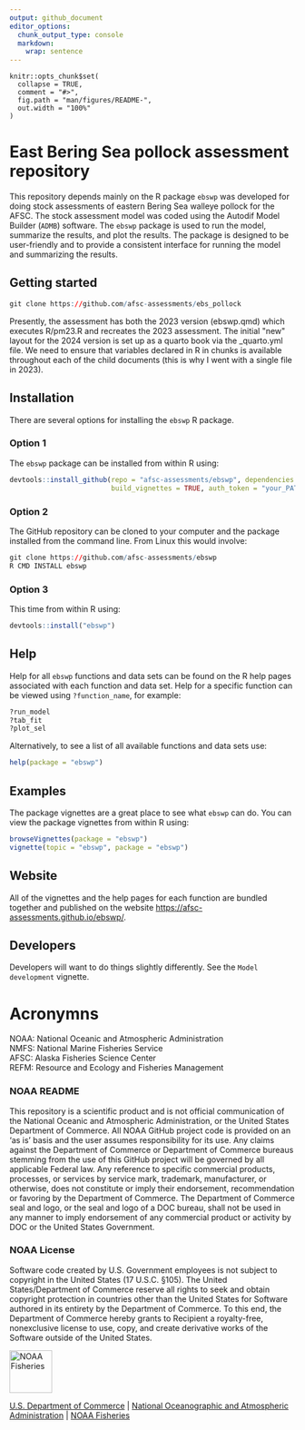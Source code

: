 ```yaml
---
output: github_document
editor_options: 
  chunk_output_type: console
  markdown: 
    wrap: sentence
---
```


<!-- README.md is generated from README.Rmd. Please edit that file -->

```{r setup, include = FALSE}
knitr::opts_chunk$set(
  collapse = TRUE,
  comment = "#>",
  fig.path = "man/figures/README-",
  out.width = "100%"
)
```


# East Bering Sea pollock assessment repository

This repository depends mainly on the R package `ebswp` was developed for doing 
stock assessments of eastern Bering Sea walleye pollock for the AFSC.
The stock assessment model was coded using the Autodif Model Builder (`ADMB`) software.
The `ebswp` package is used to run the model, summarize the results, and plot the results.
The package is designed to be user-friendly and to provide a consistent interface for running the model and summarizing the results.

## Getting started
``` r
git clone https://github.com/afsc-assessments/ebs_pollock
```
Presently, the assessment has both the 2023 version (ebswp.qmd) which executes
R/pm23.R and recreates the 2023 assessment. The initial "new" layout for the 
2024 version is set up as a quarto book via the _quarto.yml file. 
We need to ensure that variables declared in R in chunks is available throughout 
each of the child documents (this is why I went with a single 
file in 2023).



## Installation

There are several options for installing the `ebswp` R package.

### Option 1

The `ebswp` package can be installed from within R using:

``` r
devtools::install_github(repo = "afsc-assessments/ebswp", dependencies = TRUE, 
                         build_vignettes = TRUE, auth_token = "your_PAT")
```

### Option 2

The GitHub repository can be cloned to your computer and the package installed from the command line.
From Linux this would involve:

``` r
git clone https://github.com/afsc-assessments/ebswp
R CMD INSTALL ebswp
```

### Option 3

This time from within R using:

``` r
devtools::install("ebswp")
```

## Help

Help for all `ebswp` functions and data sets can be found on the R help pages associated with each function and data set.
Help for a specific function can be viewed using `?function_name`, for example:

``` r
?run_model
?tab_fit
?plot_sel
```

Alternatively, to see a list of all available functions and data sets use:

``` r
help(package = "ebswp")
```

## Examples

The package vignettes are a great place to see what `ebswp` can do.
You can view the package vignettes from within R using:

``` r
browseVignettes(package = "ebswp")
vignette(topic = "ebswp", package = "ebswp")
```

## Website

All of the vignettes and the help pages for each function are bundled together and published on the website <https://afsc-assessments.github.io/ebswp/>.

## Developers

Developers will want to do things slightly differently.
See the `Model development` vignette.

# Acronymns

NOAA: National Oceanic and Atmospheric Administration\
NMFS: National Marine Fisheries Service\
AFSC: Alaska Fisheries Science Center\
REFM: Resource and Ecology and Fisheries Management

### NOAA README

This repository is a scientific product and is not official communication of the National Oceanic and Atmospheric Administration, or the United States Department of Commerce. 
All NOAA GitHub project code is provided on an ‘as is’ basis and the user assumes responsibility for its use. 
Any claims against the Department of Commerce or Department of Commerce bureaus stemming from the use of this GitHub project will be governed by all applicable Federal law. 
Any reference to specific commercial products, processes, or services by service mark, trademark, manufacturer, or otherwise, does not constitute or imply their endorsement, recommendation or favoring by the Department of Commerce.
The Department of Commerce seal and logo, or the seal and logo of a DOC bureau, shall not be used in any manner to imply endorsement of any commercial product or activity by DOC or the United States Government.

### NOAA License

Software code created by U.S. Government employees is not subject to copyright in the United States (17 U.S.C. §105). 
The United States/Department of Commerce reserve all rights to seek and obtain copyright protection in countries other than the United States for
Software authored in its entirety by the Department of Commerce. 
To this end, the Department of Commerce hereby grants to Recipient a royalty-free, nonexclusive license to use, copy, and create derivative works of the Software outside of the United States.

<img src="https://raw.githubusercontent.com/nmfs-general-modeling-tools/nmfspalette/main/man/figures/noaa-fisheries-rgb-2line-horizontal-small.png" height="75" alt="NOAA Fisheries">

[U.S. Department of Commerce](https://www.commerce.gov/) | [National
Oceanographic and Atmospheric Administration](https://www.noaa.gov) |
[NOAA Fisheries](https://www.fisheries.noaa.gov/)
